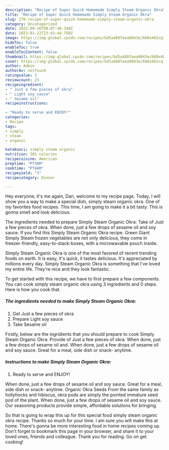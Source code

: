 ```yaml
---
description: "Recipe of Super Quick Homemade Simply Steam Organic Okra"
title: "Recipe of Super Quick Homemade Simply Steam Organic Okra"
slug: 270-recipe-of-super-quick-homemade-simply-steam-organic-okra
category: Uncategorized
date: 2022-09-26T08:07:48.340Z
date: 2023-01-22T23:43:44.758Z
image: https://img-global.cpcdn.com/recipes/bd5a488faea0043e/680x482cq70/simply-steam-organic-okra-recipe-main-photo.jpg
hideToc: false
enableToc: true
enableTocContent: false
thumbnail: https://img-global.cpcdn.com/recipes/bd5a488faea0043e/680x482cq70/simply-steam-organic-okra-recipe-main-photo.jpg
cover: https://img-global.cpcdn.com/recipes/bd5a488faea0043e/680x482cq70/simply-steam-organic-okra-recipe-main-photo.jpg
author: Admin
authorAv: notfound
ratingvalue: 3
reviewcount: 23
recipeingredient:
- " Just a few pieces of okra"
- " Light soy sauce"
- " Sesame oil"
recipeinstructions:

- "Ready to serve and ENJOY!"
categories:
- Recipe
tags:
- simply
- steam
- organic

katakunci: simply steam organic 
nutrition: 201 calories
recipecuisine: American
preptime: "PT36M"
cooktime: "PT46M"
recipeyield: "3"
recipecategory: Dinner

---
```



Hey everyone, it's me again, Dan, welcome to my recipe page. Today, I will show you a way to make a special dish, simply steam organic okra. One of my favorites food recipes. This time, I am going to make it a bit tasty. This is gonna smell and look delicious.

The ingredients needed to prepare Simply Steam Organic Okra: Take of Just a few pieces of okra. When done, just a few drops of sesame oil and soy sauce. If you find this Simply Steam Organic Okra recipe. Green Giant Simply Steam frozen vegetables are not only delicious, they come in freezer-friendly, easy-to-stack-boxes, with a microwavable pouch inside.

Simply Steam Organic Okra is one of the most favored of recent trending foods on earth. It is easy, it's quick, it tastes delicious. It's appreciated by millions every day. Simply Steam Organic Okra is something that I've loved my entire life. They're nice and they look fantastic.


To get started with this recipe, we have to first prepare a few components. You can cook simply steam organic okra using 3 ingredients and 0 steps. Here is how you cook that.

<!--inarticleads1-->

##### The ingredients needed to make Simply Steam Organic Okra:

1. Get  Just a few pieces of okra
1. Prepare  Light soy sauce
1. Take  Sesame oil


Firstly, below are the ingridients that you should prepare to cook Simply Steam Organic Okra: Provide of Just a few pieces of okra. When done, just a few drops of sesame oil and. When done, just a few drops of sesame oil and soy sauce. Great for a meal, side dish or snack- anytime. 

<!--inarticleads2-->

##### Instructions to make Simply Steam Organic Okra:


1. Ready to serve and ENJOY!

When done, just a few drops of sesame oil and soy sauce. Great for a meal, side dish or snack- anytime. Organic Okra Seeds From the same family as hollyhocks and hibiscus, okra pods are simply the pointed immature seed pod of the plant. When done, just a few drops of sesame oil and soy sauce. Our seasoning products provide simple, affordable solutions for bringing. 

So that is going to wrap this up for this special food simply steam organic okra recipe. Thanks so much for your time. I am sure you will make this at home. There's gonna be more interesting food in home recipes coming up. Don't forget to bookmark this page in your browser, and share it to your loved ones, friends and colleague. Thank you for reading. Go on get cooking!
